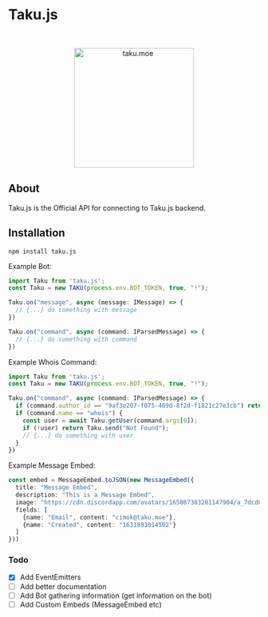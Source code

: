 # Taku.js

<div align="center">
  <br />
  <p>
    <a href="https://taku.moe"><img src="https://cdn.discordapp.com/attachments/733320427648319623/889270356261621810/logo.png" width="240" alt="taku.moe" /></a>
  </p>
</div>

## About

Taku.js is the Official API for connecting to Taku.js backend.

## Installation

`npm install taku.js`

Example Bot:

```ts
import Taku from 'taku.js';
const Taku = new TAKU(process.env.BOT_TOKEN, true, "!");

Taku.on("message", async (message: IMessage) => {
  // {...} do something with message
})

Taku.on("command", async (command: IParsedMessage) => {
  // {...} do something with command
})
```

Example Whois Command:

```ts
import Taku from 'taku.js';
const Taku = new TAKU(process.env.BOT_TOKEN, true, "!");

Taku.on("command", async (command: IParsedMessage) => {
  if (command.author_id == "9af3e207-f075-469d-8f2d-f1821c27e3cb") return;
  if (command.name == "whois") {
    const user = await Taku.getUser(command.args[0]);
    if (!user) return Taku.send("Not Found");
    // {...] do something with user
  }
})
```

Example Message Embed:

```ts
const embed = MessageEmbed.toJSON(new MessageEmbed({
  title: "Message Embed",
  description: "This is a Message Embed",
  image: "https://cdn.discordapp.com/avatars/165087303281147904/a_7dcd0f0c6ca3bced355b43338b795987.gif",
  fields: [
    {name: "Email", content: "cimok@taku.moe"},
    {name: "Created", content: "1631893014502"}
  ]
}))
```

### Todo

- [x] Add EventEmitters
- [ ] Add better documentation
- [ ] Add Bot gathering information (get information on the bot)
- [ ] Add Custom Embeds (MessageEmbed etc)
